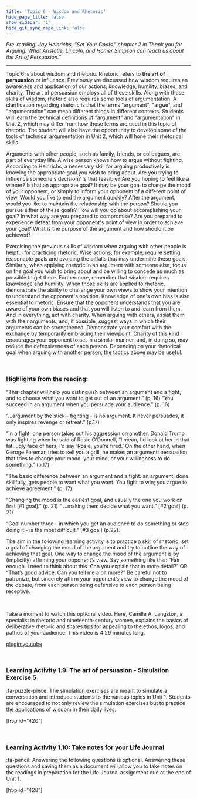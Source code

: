 ```yaml
---
title: 'Topic 6 - Wisdom and Rhetoric'
hide_page_title: false
show_sidebar: '1'
hide_git_sync_repo_link: false
---
```




_Pre-reading: Jay Heinrichs, “Set Your Goals,” chapter 2 in Thank you for Arguing: What Aristotle, Lincoln, and Homer Simpson can teach us about the Art of Persuasion.”_
_____________


Topic 6 is about wisdom and rhetoric. Rhetoric refers to **the art of persuasion** or influence. Previously we discussed how wisdom requires an awareness and application of our actions, knowledge, humility, biases, and charity. The art of persuasion employs all of these skills. Along with those skills of wisdom, rhetoric also requires some tools of argumentation. A clarification regarding rhetoric is that the terms "argument", "argue", and "argumentation" can mean different things in different contexts. Students will learn the technical definitions of "argument" and "argumentation" in Unit 2, which may differ from how those terms are used in this topic of rhetoric. The student will also have the opportunity to develop some of the tools of technical argumentation in Unit 2, which will hone their rhetorical skills.

Arguments with other people, such as family, friends, or colleagues, are part of everyday life. A wise person knows how to argue without fighting. According to Heinrichs, a necessary skill for arguing productively is knowing the appropriate goal you wish to bring about. Are you trying to influence someone's decision? Is that feasible? Are you hoping to feel like a winner? Is that an appropriate goal? It may be your goal to change the mood of your opponent, or simply to inform your opponent of a different point of view. Would you like to end the argument quickly? After the argument, would you like to maintain the relationship with the person? Should you pursue either of these goals? How will you go about accomplishing your goal? In what way are you prepared to compromise? Are you prepared to experience defeat from your opponent's point of view in order to achieve your goal? What is the purpose of the argument and how should it be achieved?

Exercising the previous skills of wisdom when arguing with other people is helpful for practicing rhetoric. Wise actions, for example, require setting reasonable goals and avoiding the pitfalls that may undermine these goals. Similarly, when applying rhetoric in an argument with someone else, focus on the goal you wish to bring about and be willing to concede as much as possible to get there. Furthermore, remember that wisdom requires knowledge and humility. When those skills are applied to rhetoric, demonstrate the ability to challenge your own views to show your intention to understand the opponent's position. Knowledge of one's own bias is also essential to rhetoric. Ensure that the opponent understands that you are aware of your own biases and that you will listen to and learn from them. And in everything, act with charity. When arguing with others, assist them with their arguments, and, if possible, suggest ways in which their arguments can be strengthened. Demonstrate your comfort with the exchange by temporarily embracing their viewpoint. Charity of this kind encourages your opponent to act in a similar  manner, and, in doing so, may reduce the defensiveness of each person. Depending on your rhetorical goal when arguing with another person, the tactics above may be useful.


&nbsp;

### Highlights from the reading:

“This chapter will help you distinguish between an argument and a fight, and to choose what you want to get out of an argument.” (p, 16)
“You succeed in an argument when you persuade your audience.” (p. 16)

“...argument by the stick - fighting - is no argument. It never persuades, it only inspires revenge or retreat.” (p.17)

“In a fight, one person takes out his aggression on another. Donald Trump was fighting when he said of Rosie O’Donnell, “I mean, I'd look at her in that fat, ugly face of hers, I’d say ‘Rosie, you’re fired.’ On the other hand, when Geroge Foreman tries to sell you a grill, he makes an argument: persuasion that tries to change your mood, your mind, or your willingness to do something.” (p.17)

“The basic difference between an argument and a fight: an argument, done skillfully, gets people to want what you want. You fight to win; you argue to achieve agreement.” (p. 17)

“Changing the mood is the easiest goal, and usually the one you work on first [#1 goal].” (p. 21)
“ …making them decide what you want.” [#2 goal] (p. 21)

“Goal number three - in which you get an audience to do something or stop doing it - is the most difficult.” [#3 goal] (p.22).

The aim in the following  learning activity is to practice a skill of rhetoric: set a goal of changing the mood of the argument and try to outline the way of achieving that goal. One way to change the mood of the argument is by (implicitly) affirming your opponent’s view. Say something like this: “Fair enough. I need to think about this. Can you explain that in more detail?” OR “That’s good advice. Can you tell me a bit more?” Be careful not to patronize, but sincerely affirm your opponent’s view to change the mood of the debate, from each person being defensive to each person being receptive.

&nbsp;

Take a moment to watch this optional video. Here, Camille A. Langston, a specialist in rhetoric and nineteenth-century women, explains the basics of deliberative rhetoric and shares tips for appealing to the ethos, logos, and pathos of your audience. This video is 4:29 minutes long.

[plugin:youtube](https://youtu.be/3klMM9BkW5o)

&nbsp;

### Learning Activity 1.9:  The art of persuasion - Simulation Exercise 5

:fa-puzzle-piece: The simulation exercises are meant to simulate a conversation and introduce students to the various topics in Unit 1. Students are encouraged to not only review the simulation exercises but to practice the applications of wisdom in their daily lives.

[h5p id="420"]


&nbsp;

### Learning Activity 1.10: Take notes for your Life Journal
:fa-pencil: Answering the following questions is optional. Answering these questions and saving them as a document will allow you to take notes on the readings in preparation for the Life Journal assignment due at the end of Unit 1.

[h5p id="428"]
